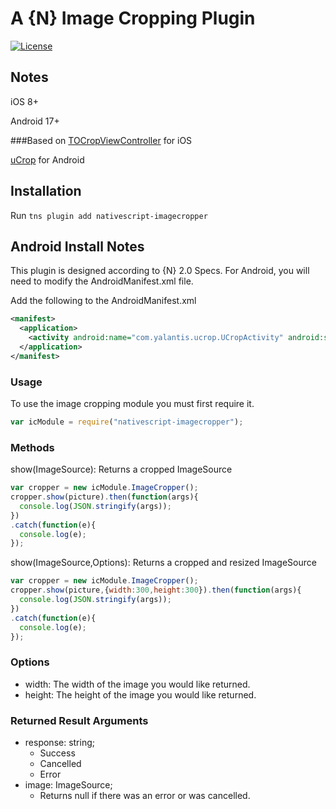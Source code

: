 <!--
@Author: Brian Thurlow <bthurlow>
@Date:   03/29/2016 03:41:05 PM
@Last modified by:   bthurlow
@Last modified time: 03/29/2016 04:24:04 PM
-->



# A {N} Image Cropping Plugin

[![License](https://img.shields.io/badge/License-MIT-blue.svg?style=flat)](http://choosealicense.com/licenses/mit/)

## Notes

iOS 8+

Android 17+

###Based on
[TOCropViewController](https://github.com/TimOliver/TOCropViewController) for iOS

[uCrop](https://github.com/Yalantis/uCrop) for Android

## Installation

Run `tns plugin add nativescript-imagecropper`

## Android Install Notes

This plugin is designed according to {N} 2.0 Specs. For Android, you will need to modify the AndroidManifest.xml file.

Add the following to the AndroidManifest.xml
```xml
<manifest>
  <application>
    <activity android:name="com.yalantis.ucrop.UCropActivity" android:screenOrientation="portrait"/>
  </application>
</manifest>
```

### Usage

To use the image cropping module you must first require it.
```js
var icModule = require("nativescript-imagecropper");
```
### Methods

show(ImageSource): Returns a cropped ImageSource
```js
var cropper = new icModule.ImageCropper();
cropper.show(picture).then(function(args){
  console.log(JSON.stringify(args));
})
.catch(function(e){
  console.log(e);
});
```

show(ImageSource,Options): Returns a cropped and resized ImageSource
```js
var cropper = new icModule.ImageCropper();
cropper.show(picture,{width:300,height:300}).then(function(args){
  console.log(JSON.stringify(args));
})
.catch(function(e){
  console.log(e);
});
```

### Options
* width:<number> The width of the image you would like returned.
* height:<number> The height of the image you would like returned.

### Returned Result Arguments
* response: string;
  * Success
  * Cancelled
  * Error
* image: ImageSource;
  * Returns null if there was an error or was cancelled.
